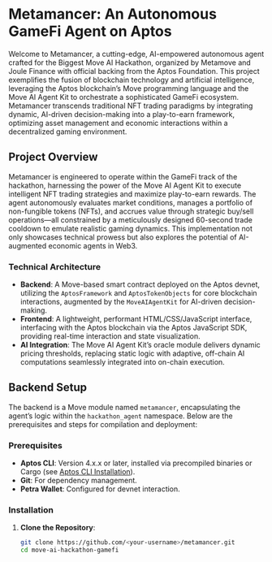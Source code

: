 # Metamancer: An Autonomous GameFi Agent on Aptos

Welcome to Metamancer, a cutting-edge, AI-empowered autonomous agent crafted for the Biggest Move AI Hackathon, organized by Metamove and Joule Finance with official backing from the Aptos Foundation. This project exemplifies the fusion of blockchain technology and artificial intelligence, leveraging the Aptos blockchain’s Move programming language and the Move AI Agent Kit to orchestrate a sophisticated GameFi ecosystem. Metamancer transcends traditional NFT trading paradigms by integrating dynamic, AI-driven decision-making into a play-to-earn framework, optimizing asset management and economic interactions within a decentralized gaming environment.

## Project Overview

Metamancer is engineered to operate within the GameFi track of the hackathon, harnessing the power of the Move AI Agent Kit to execute intelligent NFT trading strategies and maximize play-to-earn rewards. The agent autonomously evaluates market conditions, manages a portfolio of non-fungible tokens (NFTs), and accrues value through strategic buy/sell operations—all constrained by a meticulously designed 60-second trade cooldown to emulate realistic gaming dynamics. This implementation not only showcases technical prowess but also explores the potential of AI-augmented economic agents in Web3.

### Technical Architecture

- **Backend**: A Move-based smart contract deployed on the Aptos devnet, utilizing the `AptosFramework` and `AptosTokenObjects` for core blockchain interactions, augmented by the `MoveAIAgentKit` for AI-driven decision-making.
- **Frontend**: A lightweight, performant HTML/CSS/JavaScript interface, interfacing with the Aptos blockchain via the Aptos JavaScript SDK, providing real-time interaction and state visualization.
- **AI Integration**: The Move AI Agent Kit’s oracle module delivers dynamic pricing thresholds, replacing static logic with adaptive, off-chain AI computations seamlessly integrated into on-chain execution.

## Backend Setup

The backend is a Move module named `metamancer`, encapsulating the agent’s logic within the `hackathon_agent` namespace. Below are the prerequisites and steps for compilation and deployment:

### Prerequisites
- **Aptos CLI**: Version 4.x.x or later, installed via precompiled binaries or Cargo (see [Aptos CLI Installation](#aptos-cli-installation)).
- **Git**: For dependency management.
- **Petra Wallet**: Configured for devnet interaction.

### Installation
1. **Clone the Repository**:
   ```bash
   git clone https://github.com/<your-username>/metamancer.git
   cd move-ai-hackathon-gamefi
